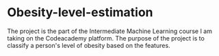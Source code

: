 # Obesity-level-estimation
The project is the part of the Intermediate Machine Learning course I am taking on the Codeacademy platform. The purpose of the project is to classify a person's level of obesity based on the features. 
